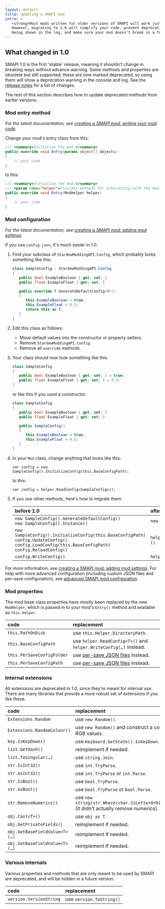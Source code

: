 ```yaml
---
layout: default
title: Updating a SMAPI mod
intro: >
   <strong>Most mods written for older versions of SMAPI will work just fine in newer versions.</strong>
   However, migrating to 1.0 will simplify your code, prevent deprecation warnings from
   being shown in the log, and make sure your mod doesn't break in a future version.
---
```


## What changed in 1.0
SMAPI 1.0 is the first 'stable' release, meaning it shouldn't change in breaking ways without
advance warning. Some methods and properties are obsolete but still supported; these are now marked
deprecated, so using them will show a deprecation warning in the console and log. See the
[release notes](https://github.com/ClxS/SMAPI/blob/master/release-notes.md#1x) for a list of
changes.

The rest of this section describes how to update deprecated methods from earlier versions.

### Mod entry method
_For the latest documentation, see [creating a SMAPI mod: writing your mod code](http://canimod.com/guides/creating-a-smapi-mod-1.0#writing-your-mod-code)._

Change your mod's entry class from this:

```c#
/// <summary>Initialise the mod.</summary>
public override void Entry(params object[] objects)
{
    // your code
}
```

to this:

```c#
/// <summary>Initialise the mod.</summary>
/// <param name="helper">Provides methods for interacting with the mod directory, such as read/writing a config file or custom JSON files.</param>
public override void Entry(ModHelper helper)
{
    // your code
}
```

### Mod configuration
_For the latest documentation, see [creating a SMAPI mod: adding mod settings](http://canimod.com/guides/creating-a-smapi-mod-1.0#adding-mod-settings)._

If you use `config.json`, it's much easier in 1.0.

1. Find your subclass of `StardewModdingAPI.Config`, which probably looks something like this:

   ```c#
   class SampleConfig : StardewModdingAPI.Config
   {
      public bool ExampleBoolean { get; set; }
      public float ExampleFloat { get; set; }

      public override T GenerateDefaultConfig<T>()
      {
         this.ExampleBoolean = true;
         this.ExampleFloat = 0.5;
         return this as T;
      }
   }
   ```

2. Edit this class as follows:
   * Move default values into the constructor or property setters.
   * Remove `StardewModdingAPI.Config`.
   * Remove all `override` methods.

3. Your class should now look something like this:

   ```c#
   class SampleConfig
   {
      public bool ExampleBoolean { get; set; } = true;
      public float ExampleFloat { get; set; } = 0.5;
   }
   ```

   or like this if you used a constructor:

   ```c#
   class SampleConfig
   {
      public bool ExampleBoolean { get; set; }
      public float ExampleFloat { get; set; }

      public SampleConfig()
      {
         this.ExampleBoolean = true;
         this.ExampleFloat = 0.5;
      }
   }
   ```
4. In your `Mod` class, change anything that looks like this:

   ```
   var config = new SampleConfig().InitializeConfig(this.BaseConfigPath);
   ```

   to this:

   ```
   var config = helper.ReadConfig<SampleConfig>();
   ```

5. If you use other methods, here's how to migrate them:

   before 1.0 | after 1.0
   :--------- | :--------
   `new SampleConfig().GenerateDefaultConfig()`<br />`new SampleConfig().Instance()` | `new SampleConfig()`
   `new SampleConfig().InitializeConfig(this.BaseConfigPath)`<br />`config.UpdateConfig()`<br />`config.LoadConfig(this.BaseConfigPath)`<br />`config.ReloadConfig()` | `helper.ReadConfig<SampleConfig>()`
   `config.WriteConfig()`  | `helper.WriteConfig(config)`

For more information, see [creating a SMAPI mod: adding mod settings](/guides/creating-a-smapi-mod-1.0#adding-mod-settings).
For help with more advanced configuration (including custom JSON files and per-save configuration),
see [advanced SMAPI mod configuration](/guides/creating-a-smapi-mod-advanced-config).

### Mod properties
The mod base class properties have mostly been replaced by the new `ModHelper`, which is passed in to your
mod's `Entry()` method and available as `this.Helper`.

code | replacement
:--- | :----------
`this.PathOnDisk` | use `this.Helper.DirectoryPath`.
`this.BaseConfigPath` | use `helper.ReadConfig<T>()` and `helper.WriteConfig(…)` instead.
`this.PerSaveConfigFolder` | use [per-save JSON files](/guides/creating-a-smapi-mod-advanced-config) instead.
`this.PerSaveConfigPath` | use [per-save JSON files](/guides/creating-a-smapi-mod-advanced-config) instead.

### Internal extensions
All extensions are deprecated in 1.0, since they're meant for internal use. There are many
libraries that provide a more robust set of extensions if you like these.

code | replacement
:--- | :----------
`Extensions.Random` | use `new Random()`.
`Extensions.RandomColour()` | use `new Random()` and construct a color with random RGB values.
`key.IsKeyDown()` | use `Keyboard.GetState().IsKeyDown`.
`list.GetHash()` | reimplement if needed.
`list.ToSingular(…)` | use `string.Join`.
`str.IsInt32()` | use `int.TryParse`.
`str.AsInt32()` | use `int.TryParse` or `int.Parse`.
`str.IsBool()` | use `bool.TryParse`.
`str.AsBool()` | use `bool.TryParse` or `bool.Parse`.
`str.RemoveNumerics()` | use `new string(str.Where(char.IsLetterOrDigit).ToArray())`<br />(it didn't actually remove numerics).
`obj.Cast<T>()` | use `obj as T`.
`obj.GetPrivateFields()` | reimplement if needed.
`obj.GetBaseFieldValue<T>(…)` | reimplement if needed.
`obj.SetBaseFieldValue<T>(…)` | reimplement if needed.

### Various internals
Various properties and methods that are only meant to be used by SMAPI are deprecated, and will be
hidden in a future version.

code | replacement
:--- | :----------
`version.VersionString` | use `version.ToString()`